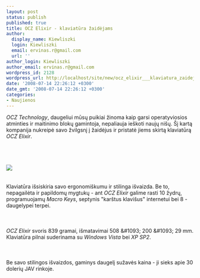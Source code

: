 ```yaml
---
layout: post
status: publish
published: true
title: OCZ Elixir - klaviatūra žaidėjams
author:
  display_name: Kiewliszki
  login: Kiewliszki
  email: ervinas.r@gmail.com
  url: ''
author_login: Kiewliszki
author_email: ervinas.r@gmail.com
wordpress_id: 2128
wordpress_url: http://localhost/site/new/ocz_elixir___klaviatura_zaidejams/
date: '2008-07-14 22:26:12 +0300'
date_gmt: '2008-07-14 22:26:12 +0300'
categories:
- Naujienos
---
```

<p><i>OCZ Technology</i>, daugeliui mūsų puikiai žinoma kaip garsi operatyviosios atminties ir maitinimo blokų gamintoja, nepaliauja ieškoti naujų nišų. Šį kartą kompanija nukreipė savo žvilgsnį į žaidėjus ir pristatė jiems skirtą klaviatūrą <i>OCZ Elixir</i>. <br />
<br><br />
<br><br><img src="http://www.technews.lt/upl/Failai/ocz%20elixir.jpg"><br><br />
<br>Klaviatūra išsiskiria savo ergonomiškumu ir stilinga išvaizda. Be to, nepagailėta ir papildomų mygtukų - ant <i>OCZ Elixir</i> galime rasti 10 žydrų, programuojamų <i>Macro Keys</i>, septynis &quot;karštus klavišus&quot; internetui bei 8 - daugelypei terpei.<br />
<br><br />
<br><i>OCZ Elixir</i> svoris 839 gramai, išmatavimai 508 &amp;#1093; 200 &amp;#1093; 29 mm. Klaviatūra pilnai suderinama su <i>Windows Vista</i> bei <i>XP SP2</i>.<br />
<br><br />
<br>Be savo stilingos išvaizdos, gaminys daugelį sužavės kaina - ji sieks apie 30 dolerių JAV rinkoje.<br />
<br><br />
<br><br />
<br></p>
